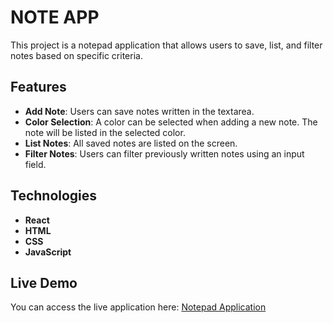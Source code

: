 # NOTE APP
This project is a notepad application that allows users to save, list, and filter notes based on specific criteria.

## Features
- **Add Note**: Users can save notes written in the textarea.
- **Color Selection**: A color can be selected when adding a new note. The note will be listed in the selected color.
- **List Notes**: All saved notes are listed on the screen.
- **Filter Notes**: Users can filter previously written notes using an input field.

## Technologies
- **React**
- **HTML**
- **CSS**
- **JavaScript**
  
## Live Demo
You can access the live application here: [Notepad Application](https://lighthearted-cendol-b7015f.netlify.app/)
